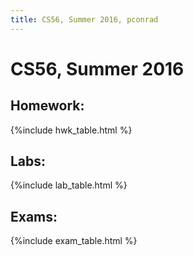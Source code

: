 ```yaml
---
title: CS56, Summer 2016, pconrad
---
```


# CS56, Summer 2016

<div data-role="collapsible">

## Homework:

{%include hwk_table.html %}
</div>

<div data-role="collapsible">

## Labs:

{%include lab_table.html %}
</div>

<div data-role="collapsible">

## Exams:

{%include exam_table.html %}
</div>
